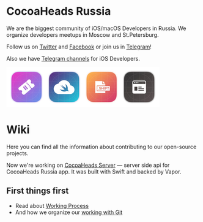 # CocoaHeads Russia

We are the biggest community of iOS/macOS Developers in Russia. We organize developers meetups in Moscow and St.Petersburg.

Follow us on [Twitter](https://twitter.com/cocoaheadsru) and [Facebook](https://www.facebook.com/cocoaheads) or join us in [Telegram](https://t.me/cocoaheads)!

Also we have [Telegram channels](http://ios-channels.ru) for iOS Developers.

![iOS Channels](/resources/images/telegram_channels.jpg)

# Wiki

Here you can find all the information about contributing to our open-source projects.

Now we're working on [CocoaHeads Server](https://github.com/cocoaheadsru/server) — server side api for CocoaHeads Russia app. It was built with Swift and backed by Vapor.

## First things first

- Read about [Working Process](working_process.md)
- And how we organize our [working with Git](git.md)

